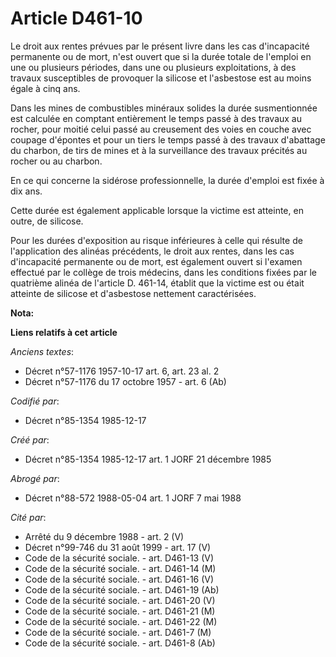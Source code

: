 # Article D461-10

Le droit aux rentes prévues par le présent livre dans les cas d'incapacité permanente ou de mort, n'est ouvert que si la
durée totale de l'emploi en une ou plusieurs périodes, dans une ou plusieurs exploitations, à des travaux susceptibles de
provoquer la silicose et l'asbestose est au moins égale à cinq ans. 

Dans les mines de combustibles minéraux solides la durée susmentionnée est calculée en comptant entièrement le temps passé à
des travaux au rocher, pour moitié celui passé au creusement des voies en couche avec coupage d'épontes et pour un tiers le
temps passé à des travaux d'abattage du charbon, de tirs de mines et à la surveillance des travaux précités au rocher ou au
charbon. 

En ce qui concerne la sidérose professionnelle, la durée d'emploi est fixée à dix ans. 

Cette durée est également applicable lorsque la victime est atteinte, en outre, de silicose. 

Pour les durées d'exposition au risque inférieures à celle qui résulte de l'application des alinéas précédents, le droit aux
rentes, dans les cas d'incapacité permanente ou de mort, est également ouvert si l'examen effectué par le collège de trois
médecins, dans les conditions fixées par le quatrième alinéa de l'article D. 461-14, établit que la victime est ou était
atteinte de silicose et d'asbestose nettement caractérisées.

**Nota:**



**Liens relatifs à cet article**

_Anciens textes_:

  - Décret n°57-1176 1957-10-17 art. 6, art. 23 al. 2
  - Décret n°57-1176 du 17 octobre 1957 - art. 6 (Ab)

_Codifié par_:

  - Décret n°85-1354 1985-12-17

_Créé par_:

  - Décret n°85-1354 1985-12-17 art. 1 JORF 21 décembre 1985

_Abrogé par_:

  - Décret n°88-572 1988-05-04 art. 1 JORF 7 mai 1988

_Cité par_:

  - Arrêté du 9 décembre 1988 - art. 2 (V)
  - Décret n°99-746 du 31 août 1999 - art. 17 (V)
  - Code de la sécurité sociale. - art. D461-13 (V)
  - Code de la sécurité sociale. - art. D461-14 (M)
  - Code de la sécurité sociale. - art. D461-16 (V)
  - Code de la sécurité sociale. - art. D461-19 (Ab)
  - Code de la sécurité sociale. - art. D461-20 (V)
  - Code de la sécurité sociale. - art. D461-21 (M)
  - Code de la sécurité sociale. - art. D461-22 (M)
  - Code de la sécurité sociale. - art. D461-7 (M)
  - Code de la sécurité sociale. - art. D461-8 (Ab)
